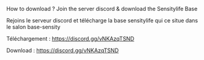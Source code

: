 How to download ? Join the server discord & download the Sensitylife Base

Rejoins le serveur discord et télécharge la base sensitylife qui ce situe dans le salon base-sensity

Téléchargement : https://discord.gg/vNKAzqTSND

Download : https://discord.gg/vNKAzqTSND
